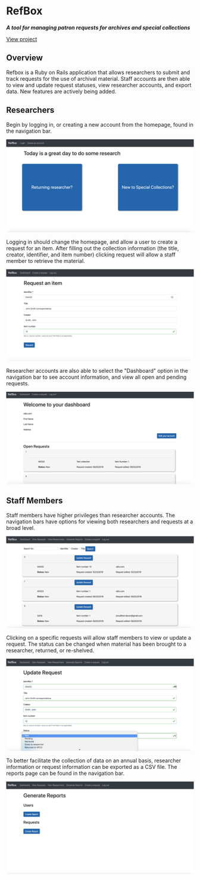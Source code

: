 # RefBox

**_A tool for managing patron requests for archives and special collections_**

[View project](https://refbox.herokuapp.com)

## Overview

Refbox is a Ruby on Rails application that allows researchers to submit and track requests for the use of archival material.  Staff accounts are then able to view and update request statuses, view researcher accounts, and export data.  New features are actively being added.

## Researchers

Begin by logging in, or creating a new account from the homepage, found in the navigation bar.

![Home page](/readme_images/homepage.png)

Logging in should change the homepage, and allow a user to create a request for an item.  After filling out the collection information (the title, creator, identifier, and item number) clicking request will allow a staff member to retrieve the material.

![Request page](readme_images/request.png)

Researcher accounts are also able to select the "Dashboard" option in the navigation bar to see account information, and view all open and pending requests.

![Dashboard](readme_images/dashboard.png)

## Staff Members

Staff members have higher privileges than researcher accounts.  The navigation bars have options for viewing both researchers and requests at a broad level.

![View Requests](readme_images/all_requests.png)

Clicking on a specific requests will allow staff members to view or update a request. The status can be changed when material has been brought to a researcher, returned, or re-shelved. 

![Updating Requests](readme_images/update.png)

To better facilitate the collection of data on an annual basis, researcher information or request information can be exported as a CSV file.  The reports page can be found in the navigation bar.

![Reports](readme_images/reports.png)